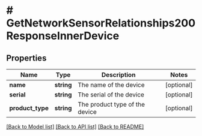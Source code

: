 # # GetNetworkSensorRelationships200ResponseInnerDevice

## Properties

Name | Type | Description | Notes
------------ | ------------- | ------------- | -------------
**name** | **string** | The name of the device | [optional]
**serial** | **string** | The serial of the device | [optional]
**product_type** | **string** | The product type of the device | [optional]

[[Back to Model list]](../../README.md#models) [[Back to API list]](../../README.md#endpoints) [[Back to README]](../../README.md)

